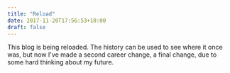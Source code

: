 ```yaml
---
title: "Reload"
date: 2017-11-20T17:56:53+10:00
draft: false 
---
```


This blog is being reloaded. The history can be used to see where it once was,
but now I've made a second career change, a final change, due to some hard
thinking about my future.
